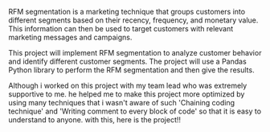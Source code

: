 RFM segmentation is a marketing technique that groups customers into different segments based on their recency, frequency, and monetary value. This information can then be used to target customers with relevant marketing messages and campaigns.

This project will implement RFM segmentation to analyze customer behavior and identify different customer segments. The project will use a Pandas Python library to perform the RFM segmentation and then give the results.

Although i worked on this project with my team lead who was extremely supportive to me. he helped me to make this project more optimized by using many techniques that i wasn't aware of such 'Chaining coding technique' and 'Writing comment to every block of code' so that it is easy to understand to anyone.
with this, here is the project!!
